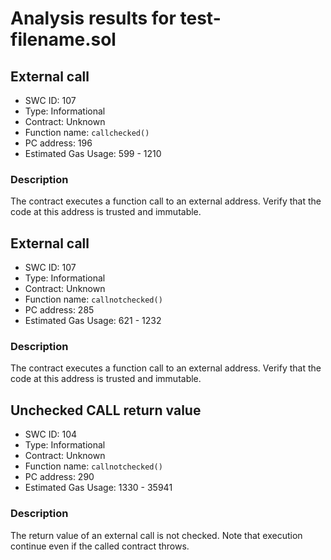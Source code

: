 # Analysis results for test-filename.sol

## External call
- SWC ID: 107
- Type: Informational
- Contract: Unknown
- Function name: `callchecked()`
- PC address: 196
- Estimated Gas Usage: 599 - 1210

### Description

The contract executes a function call to an external address. Verify that the code at this address is trusted and immutable.

## External call
- SWC ID: 107
- Type: Informational
- Contract: Unknown
- Function name: `callnotchecked()`
- PC address: 285
- Estimated Gas Usage: 621 - 1232

### Description

The contract executes a function call to an external address. Verify that the code at this address is trusted and immutable.

## Unchecked CALL return value
- SWC ID: 104
- Type: Informational
- Contract: Unknown
- Function name: `callnotchecked()`
- PC address: 290
- Estimated Gas Usage: 1330 - 35941

### Description

The return value of an external call is not checked. Note that execution continue even if the called contract throws.
